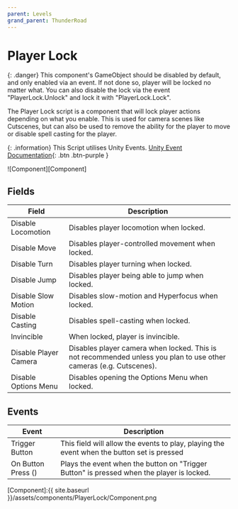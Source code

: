 ```yaml
---
parent: Levels
grand_parent: ThunderRoad
---
```

# Player Lock

{: .danger}
This component's GameObject should be disabled by default, and only enabled via an event. If not done so, player will be locked no matter what. You can also disable the lock via the event "PlayerLock.Unlock" and lock it with "PlayerLock.Lock".

The Player Lock script is a component that will lock player actions depending on what you enable. This is used for camera scenes like Cutscenes, but can also be used to remove the ability for the player to move or disable spell casting for the player.

{: .information}
This Script utilises Unity Events.
[Unity Event Documentation](https://docs.unity3d.com/Manual/UnityEvents.html){: .btn .btn-purple }

![Component][Component]

## Fields

| Field                       | Description
| ---                         | ---
| Disable Locomotion          | Disables player locomotion when locked.
| Disable Move                | Disables player-controlled movement when locked.
| Disable Turn                | Disables player turning when locked.
| Disable Jump                | Disables player being able to jump when locked.
| Disable Slow Motion         | Disables slow-motion and Hyperfocus when locked.
| Disable Casting             | Disables spell-casting when locked.
| Invincible                  | When locked, player is invincible.
| Disable Player Camera       | Disables player camera when locked. This is not recommended unless you plan to use other cameras (e.g. Cutscenes).
| Disable Options Menu        | Disables opening the Options Menu when locked.

## Events

| Event                       | Description
| ---                         | ---
| Trigger Button              | This field will allow the events to play, playing the event when the button set is pressed
| On Button Press ()          | Plays the event when the button on "Trigger Button" is pressed when the player is locked.

[Component]:{{ site.baseurl }}/assets/components/PlayerLock/Component.png